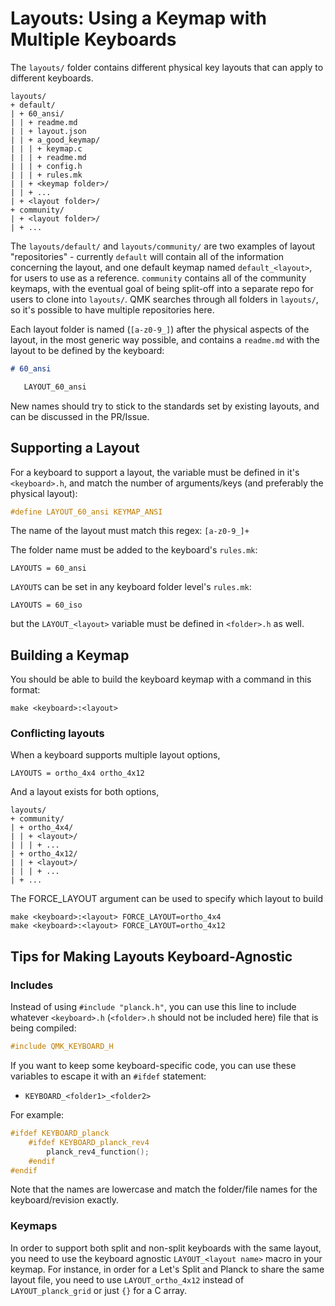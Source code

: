 # Layouts: Using a Keymap with Multiple Keyboards

The `layouts/` folder contains different physical key layouts that can apply to different keyboards.

```
layouts/
+ default/
| + 60_ansi/
| | + readme.md
| | + layout.json
| | + a_good_keymap/
| | | + keymap.c
| | | + readme.md
| | | + config.h
| | | + rules.mk
| | + <keymap folder>/
| | + ...
| + <layout folder>/
+ community/
| + <layout folder>/
| + ...
```

The `layouts/default/` and `layouts/community/` are two examples of layout "repositories" - currently `default` will contain all of the information concerning the layout, and one default keymap named `default_<layout>`, for users to use as a reference. `community` contains all of the community keymaps, with the eventual goal of being split-off into a separate repo for users to clone into `layouts/`. QMK searches through all folders in `layouts/`, so it's possible to have multiple repositories here.

Each layout folder is named (`[a-z0-9_]`) after the physical aspects of the layout, in the most generic way possible, and contains a `readme.md` with the layout to be defined by the keyboard:

```markdown
# 60_ansi

   LAYOUT_60_ansi
```

New names should try to stick to the standards set by existing layouts, and can be discussed in the PR/Issue.

## Supporting a Layout

For a keyboard to support a layout, the variable must be defined in it's `<keyboard>.h`, and match the number of arguments/keys (and preferably the physical layout):

```c
#define LAYOUT_60_ansi KEYMAP_ANSI
```

The name of the layout must match this regex: `[a-z0-9_]+`

The folder name must be added to the keyboard's `rules.mk`:

```
LAYOUTS = 60_ansi
```

`LAYOUTS` can be set in any keyboard folder level's `rules.mk`:

```
LAYOUTS = 60_iso
```

but the `LAYOUT_<layout>` variable must be defined in `<folder>.h` as well.

## Building a Keymap

You should be able to build the keyboard keymap with a command in this format:

```
make <keyboard>:<layout>
```

### Conflicting layouts
When a keyboard supports multiple layout options,

```
LAYOUTS = ortho_4x4 ortho_4x12
```

And a layout exists for both options,
```
layouts/
+ community/
| + ortho_4x4/
| | + <layout>/
| | | + ...
| + ortho_4x12/
| | + <layout>/
| | | + ...
| + ...
```

The FORCE_LAYOUT argument can be used to specify which layout to build

```
make <keyboard>:<layout> FORCE_LAYOUT=ortho_4x4
make <keyboard>:<layout> FORCE_LAYOUT=ortho_4x12
```

## Tips for Making Layouts Keyboard-Agnostic

### Includes

Instead of using `#include "planck.h"`, you can use this line to include whatever `<keyboard>.h` (`<folder>.h` should not be included here) file that is being compiled:

```c
#include QMK_KEYBOARD_H
```

If you want to keep some keyboard-specific code, you can use these variables to escape it with an `#ifdef` statement:

* `KEYBOARD_<folder1>_<folder2>`

For example:

```c
#ifdef KEYBOARD_planck
    #ifdef KEYBOARD_planck_rev4
        planck_rev4_function();
    #endif
#endif
```

Note that the names are lowercase and match the folder/file names for the keyboard/revision exactly.

### Keymaps

In order to support both split and non-split keyboards with the same layout, you need to use the keyboard agnostic `LAYOUT_<layout name>` macro in your keymap. For instance, in order for a Let's Split and Planck to share the same layout file, you need to use `LAYOUT_ortho_4x12` instead of `LAYOUT_planck_grid` or just `{}` for a C array.
